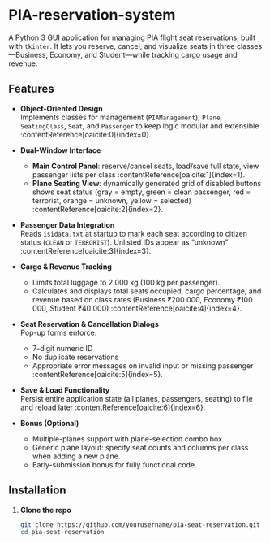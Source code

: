 # PIA-reservation-system

A Python 3 GUI application for managing PIA flight seat reservations, built with `tkinter`. It lets you reserve, cancel, and visualize seats in three classes—Business, Economy, and Student—while tracking cargo usage and revenue.

## Features

- **Object-Oriented Design**  
  Implements classes for management (`PIAManagement`), `Plane`, `SeatingClass`, `Seat`, and `Passenger` to keep logic modular and extensible :contentReference[oaicite:0]{index=0}.

- **Dual-Window Interface**  
  - **Main Control Panel**: reserve/cancel seats, load/save full state, view passenger lists per class :contentReference[oaicite:1]{index=1}.  
  - **Plane Seating View**: dynamically generated grid of disabled buttons shows seat status (gray = empty, green = clean passenger, red = terrorist, orange = unknown, yellow = selected) :contentReference[oaicite:2]{index=2}.

- **Passenger Data Integration**  
  Reads `isidata.txt` at startup to mark each seat according to citizen status (`CLEAN` or `TERRORIST`). Unlisted IDs appear as “unknown” :contentReference[oaicite:3]{index=3}.

- **Cargo & Revenue Tracking**  
  - Limits total luggage to 2 000 kg (100 kg per passenger).  
  - Calculates and displays total seats occupied, cargo percentage, and revenue based on class rates (Business ₹200 000, Economy ₹100 000, Student ₹40 000) :contentReference[oaicite:4]{index=4}.

- **Seat Reservation & Cancellation Dialogs**  
  Pop-up forms enforce:  
  - 7-digit numeric ID  
  - No duplicate reservations  
  - Appropriate error messages on invalid input or missing passenger :contentReference[oaicite:5]{index=5}.

- **Save & Load Functionality**  
  Persist entire application state (all planes, passengers, seating) to file and reload later :contentReference[oaicite:6]{index=6}.

- **Bonus (Optional)**  
  - Multiple-planes support with plane-selection combo box.  
  - Generic plane layout: specify seat counts and columns per class when adding a new plane.  
  - Early-submission bonus for fully functional code.

## Installation

1. **Clone the repo**  
   ```bash
   git clone https://github.com/yourusername/pia-seat-reservation.git
   cd pia-seat-reservation
